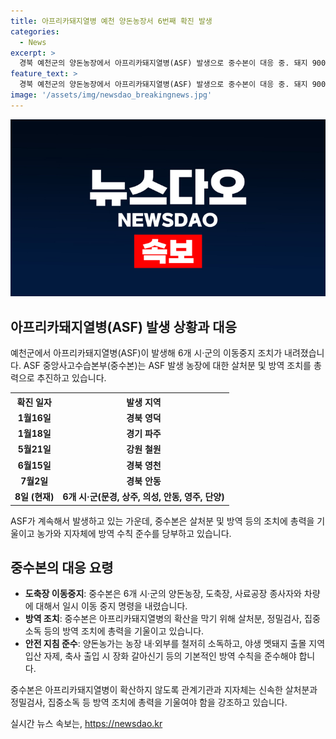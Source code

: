 ```yaml
---
title: 아프리카돼지열병 예천 양돈농장서 6번째 확진 발생
categories:
  - News
excerpt: >
  경북 예천군의 양돈농장에서 아프리카돼지열병(ASF) 발생으로 중수본이 대응 중. 돼지 900여 마리가 있는 농장에서 ASF 양성 확인되어 살처분 진행 중. 주변 지역 이동중지, 소독 등 방역조치 강화. 이번 확진은 올해 6번째로 경북에서 네 번째 발생. 중수본은 확산 방지를 위해 신속한 대응과 농가의 방역 수칙 준수를 요청.
feature_text: >
  경북 예천군의 양돈농장에서 아프리카돼지열병(ASF) 발생으로 중수본이 대응 중. 돼지 900여 마리가 있는 농장에서 ASF 양성 확인되어 살처분 진행 중. 주변 지역 이동중지, 소독 등 방역조치 강화. 이번 확진은 올해 6번째로 경북에서 네 번째 발생. 중수본은 확산 방지를 위해 신속한 대응과 농가의 방역 수칙 준수를 요청.
image: '/assets/img/newsdao_breakingnews.jpg'
---
```


<p><img src="/assets/img/newsdao_breakingnews.jpg" alt="cryptoinkorea 속보" /></p>

<h2 data-ke-size="size26">아프리카돼지열병(ASF) 발생 상황과 대응</h2>

<p data-ke-size="size16">예천군에서 아프리카돼지열병(ASF)이 발생해 6개 시·군의 이동중지 조치가 내려졌습니다. ASF 중앙사고수습본부(중수본)는 ASF 발생 농장에 대한 살처분 및 방역 조치를 총력으로 추진하고 있습니다.</p>

<table>
  <tr>
    <th>확진 일자</th>
    <th>발생 지역</th>
  </tr>
  <tr>
    <td style="text-align: center; height: 17px;"><b>1월16일</b></td>
    <td style="text-align: center; height: 17px;"><b>경북 영덕</b></td>
  </tr>
  <tr>
    <td style="text-align: center; height: 17px;"><b>1월18일</b></td>
    <td style="text-align: center; height: 17px;"><b>경기 파주</b></td>
  </tr>
  <tr>
    <td style="text-align: center; height: 17px;"><b>5월21일</b></td>
    <td style="text-align: center; height: 17px;"><b>강원 철원</b></td>
  </tr>
  <tr>
    <td style="text-align: center; height: 17px;"><b>6월15일</b></td>
    <td style="text-align: center; height: 17px;"><b>경북 영천</b></td>
  </tr>
  <tr>
    <td style="text-align: center; height: 17px;"><b>7월2일</b></td>
    <td style="text-align: center; height: 17px;"><b>경북 안동</b></td>
  </tr>
  <tr>
    <td style="text-align: center; height: 17px;"><b>8일 (현재)</b></td>
    <td style="text-align: center; height: 17px;"><b>6개 시·군(문경, 상주, 의성, 안동, 영주, 단양)</b></td>
  </tr>
</table>

<p data-ke-size="size16">ASF가 계속해서 발생하고 있는 가운데, 중수본은 살처분 및 방역 등의 조치에 총력을 기울이고 농가와 지자체에 방역 수칙 준수를 당부하고 있습니다.</p>

<h2 data-ke-size="size26">중수본의 대응 요령</h2>

<ul>
  <li><b>도축장 이동중지</b>: 중수본은 6개 시·군의 양돈농장, 도축장, 사료공장 종사자와 차량에 대해서 일시 이동 중지 명령을 내렸습니다.</li>
  <li><b>방역 조치</b>: 중수본은 아프리카돼지열병의 확산을 막기 위해 살처분, 정밀검사, 집중소독 등의 방역 조치에 총력을 기울이고 있습니다.</li>
  <li><b>안전 지침 준수</b>: 양돈농가는 농장 내·외부를 철저히 소독하고, 야생 멧돼지 출몰 지역 입산 자제, 축사 출입 시 장화 갈아신기 등의 기본적인 방역 수칙을 준수해야 합니다.</li>
</ul>

<p data-ke-size="size16">중수본은 아프리카돼지열병이 확산하지 않도록 관계기관과 지자체는 신속한 살처분과 정밀검사, 집중소독 등 방역 조치에 총력을 기울여야 함을 강조하고 있습니다.</p>
실시간 뉴스 속보는, <a href="https://newsdao.kr" rel="dofollow">https://newsdao.kr</a>


